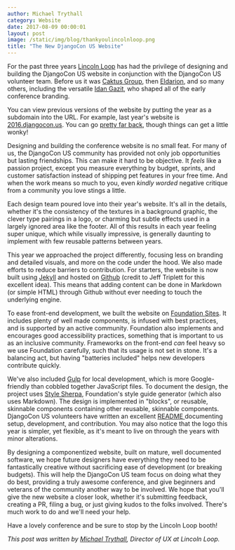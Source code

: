 ```yaml
---
author: Michael Trythall
category: Website
date: 2017-08-09 00:00:01
layout: post
image: /static/img/blog/thankyoulincolnloop.png
title: "The New DjangoCon US Website"
---
```


For the past three years [Lincoln Loop](https://lincolnloop.com/) has had the privilege of designing and building the DjangoCon US website in conjunction with the DjangoCon US volunteer team. Before us it was [Caktus Group](https://www.caktusgroup.com/), then [Eldarion](http://eldarion.com/), and so many others, including the versatile [Idan Gazit](http://gazit.me/), who shaped all of the early conference branding.

You can view previous versions of the website by putting the year as a subdomain into the URL. For example, last year's website is [2016.djangocon.us](https://2016.djangocon.us). You can go [pretty far back](https://2008.djangocon.us/), though things can get a little wonky!

Designing and building the conference website is no small feat. For many of us, the DjangoCon US community has provided not only job opportunities but lasting friendships. This can make it hard to be objective. It *feels* like a passion project, except you measure everything by budget, sprints, and customer satisfaction instead of shipping pet features in your free time. And when the work means so much to you, even *kindly worded* negative critique from a community you love stings a little.

Each design team poured love into their year's website. It's all in the details, whether it's the consistency of the textures in a background graphic, the clever type pairings in a logo, or charming but subtle effects used in a largely ignored area like the footer. All of this results in each year feeling super unique, which while visually impressive, is generally daunting to implement with few reusable patterns between years.

This year we approached the project differently, focusing less on branding and detailed visuals, and more on the code under the hood. We also made efforts to reduce barriers to contribution. For starters, the website is now built using [Jekyll](https://jekyllrb.com/) and hosted on [Github](https://github.com/djangocon/2017.djangocon.us) (credit to Jeff Triplett for this excellent idea). This means that adding content can be done in Markdown (or simple HTML) through Github without ever needing to touch the underlying engine.

To ease front-end development, we built the website on [Foundation Sites](http://foundation.zurb.com/sites.html). It includes plenty of well made components, is infused with best practices, and is supported by an active community. Foundation also implements and encourages good accessibility practices, something that is important to us as an inclusive community. Frameworks on the front-end *can* feel heavy so we use Foundation carefully, such that its usage is not set in stone. It's a balancing act, but having "batteries included" helps new developers contribute quickly.

We've also included [Gulp](https://gulpjs.com/) for local development, which is more Google-friendly than cobbled together JavaScript files. To document the design, the project uses [Style Sherpa](http://foundation.zurb.com/sites/docs/style-sherpa.html), Foundation's style guide generator (which also uses Markdown). The design is implemented in "blocks", or reusable, skinnable components containing other reusable, skinnable components. DjangoCon US volunteers have written an excellent [README ](https://github.com/djangocon/2017.djangocon.us/blob/master/README.md) documenting setup, development, and contribution. You may also notice that the logo this year is simpler, yet flexible, as it's meant to live on through the years with minor alterations.

By designing a componentized website, built on mature, well documented software, we hope future designers have everything they need to be fantastically creative without sacrificing ease of development (or breaking budgets). This will help the DjangoCon US team focus on doing what they do best, providing a truly awesome conference, and give beginners and veterans of the community another way to be involved. We hope that you'll give the new website a closer look, whether it's submitting feedback, creating a PR, filing a bug, or just giving kudos to the folks involved. There's much work to do and we'll need your help.

Have a lovely conference and be sure to stop by the Lincoln Loop booth!

*This post was written by [Michael Trythall](https://lincolnloop.com/team/michael-trythall/), Director of UX at Lincoln Loop.*
